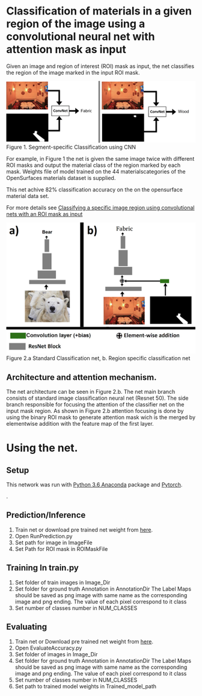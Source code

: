 # Classification of materials in a given region of the image using a convolutional neural net with attention mask as input

Given an image and region of interest (ROI) mask as input, the net classifies the region of the image marked in the input ROI mask. 

![](/Figure1.png)
Figure 1. Segment-specific Classification using CNN

For example, in Figure 1  the net is given the same image twice with different ROI masks and output the material class of the region marked by each mask.
Weights file of model trained on the 44 materialscategories of the OpenSurfaces materials dataset is supplied.

This net achive 82% classification accuracy on the on the opensurface material data set.

For more details see [Classifying a specific image region using convolutional nets with an ROI mask as input](https://arxiv.org/pdf/1812.00291.pdf)

![](/FIgure2.png)
Figure 2.a Standard Classification net, b. Region specific classification net

## Architecture and attention mechanism.
The net architecture can be seen in Figure 2.b. The net main branch consists of standard image classification neural net (Resnet 50). 
The side branch responsible for focusing the attention of the classifier net on the input mask region.
As shown in Figure 2.b attention focusing is done by using the binary ROI mask to generate attention mask wich is the merged by elementwise addition with the feature map of the first layer.

# Using the net.
## Setup
This network was run with [Python 3.6 Anaconda](https://www.anaconda.com/download/) package and [Pytorch](https://pytorch.org/). 

. 

## Prediction/Inference

1. Train net or download pre trained net weight from [here](https://drive.google.com/file/d/1GI_uqwFWUJGr7-g04UufQsIsxmiBSoCv/view?usp=sharing).
2. Open RunPrediction.py 
3. Set path for image in ImageFile
4. Set Path for ROI mask in ROIMaskFile

## Training In train.py
1. Set folder of train images in Image_Dir
2. Set folder for ground truth Annotation in AnnotationDir
    The Label Maps should be saved as png image with same name as the corresponding image and png ending. The value of each pixel correspond to it class
3. Set number of classes number in NUM_CLASSES

## Evaluating 
1. Train net or Download pre trained net weight from [here](https://drive.google.com/file/d/1GI_uqwFWUJGr7-g04UufQsIsxmiBSoCv/view?usp=sharing).
2. Open EvaluateAccuracy.py
3. Set folder of images in Image_Dir
4. Set folder for ground truth Annotation in AnnotationDir
    The Label Maps should be saved as png image with same name as the corresponding image and png ending. The value of each pixel correspond to it class
5. Set number of classes number in NUM_CLASSES
6. Set path to trained model weights in Trained_model_path


